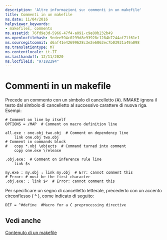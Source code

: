 ```yaml
---
description: 'Altre informazioni su: commenti in un makefile'
title: Commenti in un makefile
ms.date: 11/04/2016
helpviewer_keywords:
- makefiles, comments
ms.assetid: 76fd9e3d-5966-47f4-a091-c9e80b232b49
ms.openlocfilehash: 9edee594c0299d8e93928c1284b7244af71f61e1
ms.sourcegitcommit: d6af41e42699628c3e2e6063ec7b03931a49a098
ms.translationtype: MT
ms.contentlocale: it-IT
ms.lasthandoff: 12/11/2020
ms.locfileid: "97182294"
---
```

# <a name="comments-in-a-makefile"></a>Commenti in un makefile

Precede un commento con un simbolo di cancelletto (#). NMAKE ignora il testo dal simbolo di cancelletto al successivo carattere di nuova riga. Esempi:

```
# Comment on line by itself
OPTIONS = /MAP  # Comment on macro definition line

all.exe : one.obj two.obj  # Comment on dependency line
    link one.obj two.obj
# Comment in commands block
#   copy *.obj \objects  # Command turned into comment
    copy one.exe \release

.obj.exe:  # Comment on inference rule line
    link $<

my.exe : my.obj ; link my.obj  # Err: cannot comment this
# Error: # must be the first character
.obj.exe: ; link $<  # Error: cannot comment this
```

Per specificare un segno di cancelletto letterale, precederlo con un accento circonflesso ( **^** ), come indicato di seguito:

```
DEF = ^#define  #Macro for a C preprocessing directive
```

## <a name="see-also"></a>Vedi anche

[Contenuto di un makefile](contents-of-a-makefile.md)
